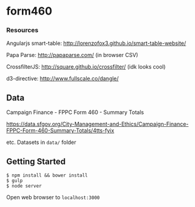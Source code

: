 form460
=======

### Resources

Angularjs smart-table: http://lorenzofox3.github.io/smart-table-website/

Papa Parse: http://papaparse.com/ (in browser CSV)

CrossfilterJS: http://square.github.io/crossfilter/ (idk looks cool)


d3-directive: http://www.fullscale.co/dangle/

## Data

Campaign Finance - FPPC Form 460 - Summary Totals

https://data.sfgov.org/City-Management-and-Ethics/Campaign-Finance-FPPC-Form-460-Summary-Totals/4tts-fyix

etc. Datasets in `data/` folder


## Getting Started

```
$ npm install && bower install
$ gulp
$ node server
```

Open web browser to `localhost:3000`